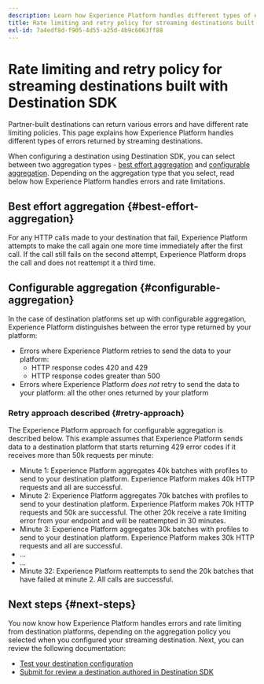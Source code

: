 ```yaml
---
description: Learn how Experience Platform handles different types of errors returned by streaming destinations and how it retries to send data to the destination platform.
title: Rate limiting and retry policy for streaming destinations built with Destination SDK
exl-id: 7a4edf8d-f905-4d55-a25d-4b9c6063ff88
---
```

# Rate limiting and retry policy for streaming destinations built with Destination SDK

Partner-built destinations can return various errors and have different rate limiting policies. This page explains how Experience Platform handles different types of errors returned by streaming destinations.

When configuring a destination using Destination SDK, you can select between two aggregation types - [best effort aggregation](/help/destinations/destination-sdk/destination-configuration.md#best-effort-aggregation) and [configurable aggregation](/help/destinations/destination-sdk/destination-configuration.md#configurable-aggregation). Depending on the aggregation type that you select, read below how Experience Platform handles errors and rate limitations.

## Best effort aggregation {#best-effort-aggregation}

For any HTTP calls made to your destination that fail, Experience Platform attempts to make the call again one more time immediately after the first call. If the call still fails on the second attempt, Experience Platform drops the call and does not reattempt it a third time.

## Configurable aggregation {#configurable-aggregation}

In the case of destination platforms set up with configurable aggregation, Experience Platform distinguishes between the error type returned by your platform:

* Errors where Experience Platform retries to send the data to your platform:
  * HTTP response codes 420 and 429
  * HTTP response codes greater than 500
* Errors where Experience Platform *does not* retry to send the data to your platform: all the other ones returned by your platform

### Retry approach described {#retry-approach}

The Experience Platform approach for configurable aggregation is described below. This example assumes that Experience Platform sends data to a destination platform that starts returning 429 error codes if it receives more than 50k requests per minute:

* Minute 1: Experience Platform aggregates 40k batches with profiles to send to your destination platform. Experience Platform makes 40k HTTP requests and all are successful.
* Minute 2: Experience Platform aggregates 70k batches with profiles to send to your destination platform. Experience Platform makes 70k HTTP requests and 50k are successful. The other 20k receive a rate limiting error from your endpoint and will be reattempted in 30 minutes.
* Minute 3: Experience Platform aggregates 30k batches with profiles to send to your destination platform. Experience Platform makes 30k HTTP requests and all are successful.
* ...
* ...
* Minute 32: Experience Platform reattempts to send the 20k batches that have failed at minute 2. All calls are successful.

## Next steps {#next-steps}

You now know how Experience Platform handles errors and rate limiting from destination platforms, depending on the aggregation policy you selected when you configured your streaming destination. Next, you can review the following documentation:

* [Test your destination configuration](/help/destinations/destination-sdk/test-destination.md)
* [Submit for review a destination authored in Destination SDK](/help/destinations/destination-sdk/submit-destination.md)
